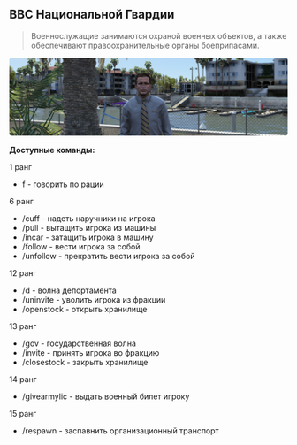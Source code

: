 ## ВВС Национальной Гвардии

>Военнослужащие занимаются охраной военных объектов, а также обеспечивают правоохранительные органы боеприпасами.

![image](https://raw.githubusercontent.com/DarthMaxou/arizona-help/main/assets/Image.png)

**Доступные команды:**

1 ранг
- f - говорить по рации

6 ранг

- /cuff - надеть наручники на игрока
- /pull - вытащить игрока из машины
- /incar - затащить игрока в машину
- /follow - вести игрока за собой
- /unfollow - прекратить вести игрока за собой

12 ранг

- /d - волна депортамента
- /uninvite - уволить игрока из фракции
- /openstock - открыть хранилище

13 ранг

- /gov - государственная волна
- /invite - принять игрока во фракцию
- /closestock - закрыть хранилище

14 ранг

- /givearmylic - выдать военный билет игроку

15 ранг

- /respawn - заспавнить организационный транспорт